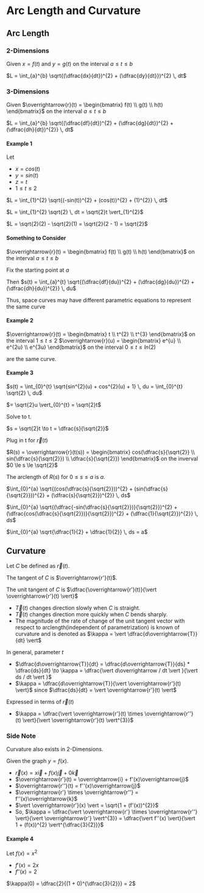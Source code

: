 # Arc Length and Curvature

## Arc Length

### 2-Dimensions

Given $x = f(t)$ and $y = g(t)$ on the interval $a \le t \le b$

$L = \int_{a}^{b} \sqrt{(\dfrac{dx}{dt})^{2} + (\dfrac{dy}{dt}})^{2} \, dt$

### 3-Dimensions

Given $\overrightarrow{r}(t) = \begin{bmatrix} f(t) \\ g(t)  \\ h(t) \end{bmatrix}$ on the interval $a \le t \le b$

$L = \int_{a}^{b} \sqrt{(\dfrac{df}{dt})^{2} + (\dfrac{dg}{dt})^{2} +(\dfrac{dh}{dt})^{2}} \, dt$

#### Example 1

Let 

- $x = cos(t)$
- $y = sin(t)$
- $z = t$
- $1 \le t \le 2$

$L = \int_{1}^{2} \sqrt{(-sin(t))^{2} + (cos(t))^{2} + (1)^{2}} \, dt$

$L = \int_{1}^{2} \sqrt{2} \, dt = \sqrt{2}t \vert_{1}^{2}$

$L = \sqrt{2}(2) - \sqrt{2}(1) = \sqrt{2}(2 - 1) = \sqrt{2}$

#### Something to Consider

$\overrightarrow{r}(t) = \begin{bmatrix} f(t) \\ g(t) \\ h(t) \end{bmatrix}$ on the interval $a \le t \le b$

Fix the starting point at $a$

Then $s(t) = \int_{a}^{t} \sqrt{(\dfrac{df}{du})^{2} + (\dfrac{dg}{du})^{2} +(\dfrac{dh}{du})^{2}} \, du$

Thus, space curves may have different parametric equations to represent the same curve

#### Example 2

$\overrightarrow{r}(t) = \begin{bmatrix} t \\ t^{2} \\ t^{3} \end{bmatrix}$ on the interval $1 \le t \le 2$
$\overrightarrow{r}(u) = \begin{bmatrix} e^{u} \\ e^{2u} \\ e^{3u} \end{bmatrix}$ on the interval $0 \le t \le ln(2)$

are the same curve.

#### Example 3

$s(t) = \int_{0}^{t} \sqrt{sin^{2}(u) + cos^{2}(u) + 1} \, du = \int_{0}^{t} \sqrt{2} \, du$

$= \sqrt{2}u \vert_{0}^{t} = \sqrt{2}t$

Solve to t.

$s = \sqrt{2}t \to t = \dfrac{s}{\sqrt{2}}$

Plug in t for $\overrightarrow{r}(t)$

$R(s) = \overrightarrow{r}(t(s)) = \begin{bmatrix} cos(\dfrac{s}{\sqrt{2}} \\ sin(\dfrac{s}{\sqrt{2}}) \\ \dfrac{s}{\sqrt{2}}) \end{bmatrix}$ on the inverval $0 \le s \le \sqrt{2}$

The arclength of $R(s)$ for $0 \le s \le a$ is $a$.

$\int_{0}^{a} \sqrt{(cos(\dfrac{s}{\sqrt{2}}))^{2} + (sin(\dfrac{s}{\sqrt{2}}))^{2} + (\dfrac{s}{\sqrt{2}})^{2}} \, ds$

$\int_{0}^{a} \sqrt{(\dfrac{-sin(\dfrac{s}{\sqrt{2}})}{\sqrt{2}})^{2} + (\dfrac{cos(\dfrac{s}{\sqrt{2}})}{\sqrt{2}})^{2} + (\dfrac{1}{\sqrt{2}})^{2}} \, ds$

$\int_{0}^{a} \sqrt{\dfrac{1}{2} + \dfrac{1}{2}} \, ds = a$


## Curvature

Let $C$ be defined as $\overrightarrow{r}(t)$. 

The tangent of $C$ is $\overrightarrow{r'}(t)$.

The unit tangent of $C$ is $\dfrac{\overrightarrow{r'}(t)}{\vert \overrightarrow{r'}(t) \vert}$

- $\overrightarrow{T}(t)$ changes direction slowly when $C$ is straight.
- $\overrightarrow{T}(t)$ changes direction more quickly when $C$ bends sharply.
- The magnitude of the rate of change of the unit tangent vector with respect to arclength(independent of parametrization) is known of curvature and is denoted as $\kappa = \vert \dfrac{d\overrightarrow{T}}{dt} \vert$

 In general, parameter $t$

- $\dfrac{d\overrightarrow{T}}{dt} = \dfrac{d\overrightarrow{T}}{ds} * \dfrac{ds}{dt} \to \kappa = \dfrac{\vert d\overrightarrow / dt \vert }{\vert ds / dt \vert }$
- $\kappa = \dfrac{d\overrightarrow{T}}{\vert \overrightarrow{r'}(t) \vert}$ since $\dfrac{ds}{dt} = \vert \overrightarrow{r'}(t) \vert$

Expressed in terms of $\overrightarrow{r}(t)$

- $\kappa = \dfrac{\vert \overrightarrow{r'}(t) \times \overrightarrow{r''}(t) \vert}{\vert \overrightarrow{r'}(t) \vert^{3}}$

### Side Note

Curvature also exists in 2-Dimensions.

Given the graph $y = f(x)$.

- $\overrightarrow{r}(x) = x\overrightarrow{i} + f(x)\overrightarrow{j} + 0\overrightarrow{k}$
- $\overrightarrow{r'}(t) = \overrightarrow{i} + f'(x)\overrightarrow{j}$
- $\overrightarrow{r''}(t) = f''(x)\overrightarrow{j}$
- $\overrightarrow{r'} \times \overrightarrow{r''} = f''(x)\overrightarrow{k}$
- $\vert \overrightarrow{r'}(x) \vert = \sqrt{1 + (f'(x))^{2}}$
- So, $\kappa = \dfrac{\vert \overrightarrow{r'} \times \overrightarrow{r''} \vert}{\vert \overrightarrow{r'} \vert^{3}} = \dfrac{\vert f''(x) \vert}{\vert 1 + (f(x))^{2} \vert^{\dfrac{3}{2}}}$

#### Example 4

Let $f(x) = x^{2}$

- $f'(x) = 2x$
- $f''(x) = 2$

$\kappa(0) = \dfrac{2}{(1 + 0)^{\dfrac{3}{2}}} = 2$


